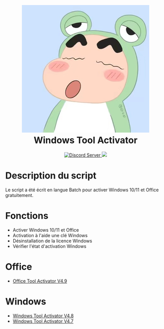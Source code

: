 <h1 align="center">
  <br>
  <a href="https://officialsimonia94.wordpress.com/"><img src="https://github.com/simonia94/simonia94/blob/main/20210804115011.jpg"></a>
  <br>
  Windows Tool Activator
  <br>
</h1>

<p align="center">
<a href="https://discord.io/simonia94">
    <img src="https://discordapp.com/api/guilds/853681828501127178/widget.png?style=shield" alt="Discord Server">
  </a>
  <a href="https://officialsimonia94.wordpress.com/">
    <img src="https://img.shields.io/badge/Site-Simonia94-blue?style=flat-square&logo=appveyor">
  </a>
  </p>
  
# Description du script
Le script a été écrit en langue Batch pour activer Windows 10/11 et Office gratuitement.<br>

# Fonctions
- Activer Windows 10/11 et Office
- Activation à l'aide une clé Windows
- Désinstallation de la licence Windows
- Vérifier l'état d'activation Windows

# Office
- [Office Tool Activator V4.9](https://github.com/simonia94/Windows-Tool-Activator/releases/download/V4.9/Office-Tool-Activator-V4.9.bat)

# Windows
- [Windows Tool Activator V4.8](https://github.com/simonia94/Windows-Tool-Activator/releases/download/V4.8/Windows-Tool-Activator-V.4.8.bat)
- [Windows Tool Activator V4.7](https://github.com/simonia94/Windows-Tool-Activator/releases/download/V4.7/Windows-Tool-Activator-V.4.7.bat)

